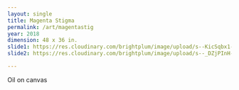 ```yaml
---
layout: single
title: Magenta Stigma
permalink: /art/magentastig
year: 2018
dimension: 48 x 36 in.
slide1: https://res.cloudinary.com/brightplum/image/upload/s--KicSqbx1--/c_scale,q_jpegmini,w_800/v1567967144/ashleyjan/2019/MagentaStigma.jpg
slide2: https://res.cloudinary.com/brightplum/image/upload/s--_DZjPInH--/c_scale,q_jpegmini,w_800/v1567967135/ashleyjan/2019/MagentaStigmaDETAIL.jpg

---
```


Oil on canvas
